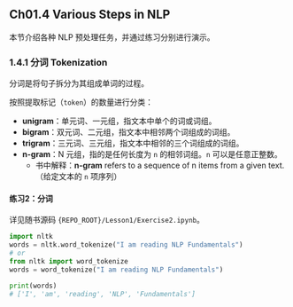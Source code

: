 ## Ch01.4 Various Steps in NLP

本节介绍各种 NLP 预处理任务，并通过练习分别进行演示。



### 1.4.1 分词 Tokenization

分词是将句子拆分为其组成单词的过程。

按照提取标记（`token`）的数量进行分类：

- **unigram**：单元词、一元组，指文本中单个的词或词组。
- **bigram**：双元词、二元组，指文本中相邻两个词组成的词组。
- **trigram**：三元词、三元组，指文本中相邻的三个词组成的词组。
- **n-gram**：N 元组，指的是任何长度为 `n` 的相邻词组。`n` 可以是任意正整数。
  - 书中解释：**n-gram** refers to a sequence of n items from a given text.（给定文本的 `n` 项序列）

#### 练习2：分词

详见随书源码 `{REPO_ROOT}/Lesson1/Exercise2.ipynb`。

```python
import nltk
words = nltk.word_tokenize("I am reading NLP Fundamentals")
# or
from nltk import word_tokenize
words = word_tokenize("I am reading NLP Fundamentals")

print(words)
# ['I', 'am', 'reading', 'NLP', 'Fundamentals']
```



